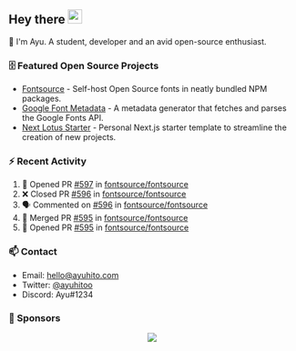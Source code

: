 ## Hey there <img src="https://media.giphy.com/media/hvRJCLFzcasrR4ia7z/giphy.gif" width="25" height="25">

📝 I'm Ayu. A student, developer and an avid open-source enthusiast.

### 🗄 Featured Open Source Projects

- [Fontsource](https://github.com/fontsource/fontsource) - Self-host Open Source fonts in neatly bundled NPM packages.
- [Google Font Metadata](https://github.com/fontsource/google-font-metadata) - A metadata generator that fetches and parses the Google Fonts API.
- [Next Lotus Starter](https://github.com/DecliningLotus/next-lotus-starter) - Personal Next.js starter template to streamline the creation of new projects.

### ⚡ Recent Activity

<!--START_SECTION:activity-->

1. 💪 Opened PR [#597](https://github.com/fontsource/fontsource/pull/597) in [fontsource/fontsource](https://github.com/fontsource/fontsource)
2. ❌ Closed PR [#596](https://github.com/fontsource/fontsource/pull/596) in [fontsource/fontsource](https://github.com/fontsource/fontsource)
3. 🗣 Commented on [#596](https://github.com/fontsource/fontsource/issues/596) in [fontsource/fontsource](https://github.com/fontsource/fontsource)
4. 🎉 Merged PR [#595](https://github.com/fontsource/fontsource/pull/595) in [fontsource/fontsource](https://github.com/fontsource/fontsource)
5. 💪 Opened PR [#595](https://github.com/fontsource/fontsource/pull/595) in [fontsource/fontsource](https://github.com/fontsource/fontsource)
<!--END_SECTION:activity-->

### 📫 Contact

- Email: hello@ayuhito.com
- Twitter: [@ayuhitoo](https://twitter.com/ayuhitoo)
- Discord: Ayu#1234


### :sparkling_heart: Sponsors

<p align="center">
  <a href="https://cdn.jsdelivr.net/gh/ayuhito/ayuhito/sponsors.svg">
    <img src='https://cdn.jsdelivr.net/gh/ayuhito/ayuhito/sponsors.svg'/>
  </a>
</p>